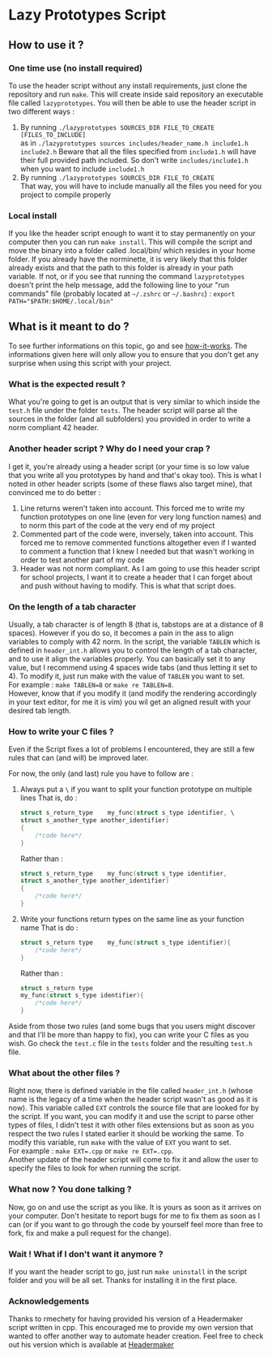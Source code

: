 # Lazy Prototypes Script

## How to use it ?

### One time use (no install required)

To use the header script without any install requirements, just clone the repository and run `make`.
This will create inside said repository an executable file called `lazyprototypes`.
You will then be able to use the header script in two different ways :

1. By running `./lazyprototypes SOURCES_DIR FILE_TO_CREATE [FILES_TO_INCLUDE]`<br/>
	as in `./lazyprototypes sources includes/header_name.h include1.h include2.h`
	Beware that all the files specified from `include1.h` will have their full provided path included.
	So don't write `includes/include1.h` when you want to include `include1.h`
2. By running `./lazyprototypes SOURCES_DIR FILE_TO_CREATE`<br/>
	That way, you will have to include manually all the files you need for you project to compile properly

### Local install

If you like the header script enough to want it to stay permanently on your computer then you can run `make install`.
This will compile the script and move the binary into a folder called .local/bin/ which resides in your home folder.
If you already have the norminette, it is very likely that this folder already exists and that the path to
this folder is already in your path variable.
If not, or if you see that running the command `lazyprototypes` doesn't print the help message, add the following line to
your "run commands" file (probably located at `~/.zshrc` or `~/.bashrc`) : `export PATH="$PATH:$HOME/.local/bin"`

## What is it meant to do ?

To see further informations on this topic, go and see [how-it-works](docs/how-it-works.md). The informations 
given here will only allow you to ensure that you don't get any surprise when using this script with your project.

### What is the expected result ?

What you're going to get is an output that is very similar to which inside the `test.h` file under the folder `tests`.
The header script will parse all the sources in the folder (and all subfolders) you provided in order to write a
norm compliant 42 header.

### Another header script ? Why do I need your crap ?

I get it, you're already using a header script (or your time is so low value that you write all you prototypes by hand
and that's okay too). This is what I noted in other header scripts (some of these flaws also target mine), that 
convinced me to do better :

1. Line returns weren't taken into account.
	This forced me to write my function prototypes on one line (even for very long function names) and to norm this
	part of the code at the very end of my project
2. Commented part of the code were, inversely, taken into account.
	This forced me to remove commented functions altogether even if I wanted to comment a function that I knew I needed
	but that wasn't working in order to test another part of my code
3. Header was not norm compliant.
	As I am going to use this header script for school projects, I want it to create a header that I can forget about
	and push without having to modify. This is what that script does.

### On the length of a tab character

Usually, a tab character is of length 8 (that is, tabstops are at a distance of 8 spaces). However if you do so, it becomes
a pain in the ass to align variables to comply with 42 norm. In the script, the variable `TABLEN` which is defined in
`header_int.h` allows you to control the length of a tab character, and to use it align the variables properly.
You can basically set it to any value, but I recommend using 4 spaces wide tabs (and thus letting it set to 4).
To modify it, just run make with the value of `TABLEN` you want to set. <br/> For example : `make TABLEN=8` or
`make re TABLEN=8`. <br/>
However, know that if you modify it (and modify the rendering accordingly in your text editor, for me it is vim) you wil
get an aligned result with your desired tab length.

### How to write your C files ?

Even if the Script fixes a lot of problems I encountered, they are still a few rules that can (and will) be improved later.

For now, the only (and last) rule you have to follow are :

1. Always put a `\` if you want to split your function prototype on multiple lines
	That is, do :
	```c
	struct s_return_type	my_func(struct s_type identifier, \
	struct s_another_type another_identifier)
	{
		/*code here*/
	}
	```
	Rather than :
	```c
	struct s_return_type	my_func(struct s_type identifier, 
	struct s_another_type another_identifier)
	{
		/*code here*/
	}
	```

2. Write your functions return types on the same line as your function name
	That is do :
	```c
	struct s_return type	my_func(struct s_type identifier){
		/*code here*/
	}
	```
	Rather than :
	```c
	struct s_return type
	my_func(struct s_type identifier){
		/*code here*/
	}
	```

Aside from those two rules (and some bugs that you users might discover and that I'll be more than happy to fix), you can
write your C files as you wish. Go check the `test.c` file in the `tests` folder and the resulting `test.h` file.

### What about the other files ?

Right now, there is defined variable in the file called `header_int.h` (whose name is the legacy of a time when the header
script wasn't as good as it is now). This variable called `EXT` controls the source file that are looked for by the script.
If you want, you can modify it and use the script to parse other types of files, I didn't test it with other files extensions
but as soon as you respect the two rules I stated earlier it should be working the same.
To modify this variable, run `make` with the value of `EXT` you want to set. <br/> For example : `make EXT=.cpp` or
`make re EXT=.cpp`. <br/>
Another update of the header script will come to fix it and allow the user to specify the files to look for when running
the script.

### What now ? You done talking ?

Now, go on and use the script as you like. It is yours as soon as it arrives on your computer. Don't hesitate to report bugs
for me to fix them as soon as I can (or if you want to go through the code by yourself feel more than free to fork, fix and
make a pull request for the change).

### Wait ! What if I don't want it anymore ?

If you want the header script to go, just run `make uninstall` in the script folder and you will be all set. Thanks for
installing it in the first place.

### Acknowledgements

Thanks to rmechety for having provided his version of a Headermaker script written in cpp. This encouraged me to provide my
own version that wanted to offer another way to automate header creation. Feel free to check out his version which is
available at [Headermaker](https://github.com/rmechety/Headermaker)
